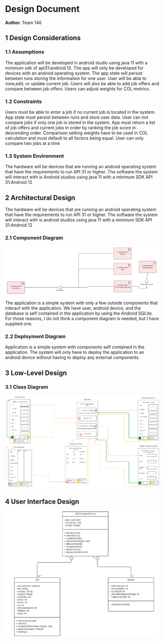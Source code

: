 # Design Document

**Author**: Team 146

## 1 Design Considerations

### 1.1 Assumptions

The application will be developed in android studio using java 11 with a minimum sdk of api31:android 12. The app will only be developed for devices with an android operating system. The app state will persist between runs storing the information for one user. User will be able to view,add, or update current job. Users will also be able to add job offers and compare between job offers. Users can adjust weights for COL metrics. 

### 1.2 Constraints

Users must be able to enter a job if no current job is located in the system. App state must persist between runs and store user data. User can not compare jobs if only one job is stored in the system. App must return a list of job offers and current jobs in order by ranking the job score in descending order.
Comparison setting weights have to be used in COL calculation and must default to all factors being equal. User can only compare two jobs at a time

### 1.3 System Environment

The hardware will be devices that are running an android operating system that have the requirements to run API 31 or higher. The software the system will interact with is Android studios using java 11 with a minimum SDK API 31:Android 12

## 2 Architectural Design

The hardware will be devices that are running an android operating system that have the requirements to run API 31 or higher. The software the system will interact with is android studios using java 11 with a minimum SDK API 31:Android 12

### 2.1 Component Diagram
![Team Design](./images/componentDiagram.png)

The application is a simple system with only a few outside components that interact with the application. We have user, android device, and the database is self contained in the application by
using the Android SQLite. For those reasons, I do not think a component diagram is needed, but I have supplied one.

### 2.2 Deployment Diagram

Application is a simple system with components self contained in the application. The system will only have to deploy the application to an android device without having to deploy any external components.

## 3 Low-Level Design

### 3.1 Class Diagram

![Team Design](./images/guiInterface.png)

## 4 User Interface Design

![Team Design](./images/teamdesign.PNG)
